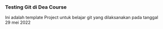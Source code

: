 ### Testing Git di Dea Course

<p>Ini adalah template Project untuk belajar git yang dilaksanakan pada tanggal 29 mei 2022</p>